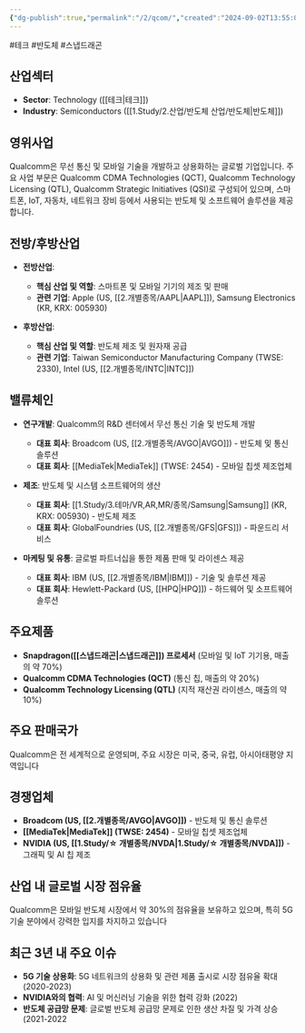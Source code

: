 ```yaml
---
{"dg-publish":true,"permalink":"/2/qcom/","created":"2024-09-02T13:55:04.323+09:00","updated":"2025-07-29T21:37:05.092+09:00"}
---
```


#테크 #반도체 #스냅드래곤

## 산업섹터

- **Sector**: Technology ([[테크\|테크]])
- **Industry**: Semiconductors ([[1.Study/2.산업/반도체 산업/반도체\|반도체]])

## 영위사업

Qualcomm은 무선 통신 및 모바일 기술을 개발하고 상용화하는 글로벌 기업입니다. 주요 사업 부문은 Qualcomm CDMA Technologies (QCT), Qualcomm Technology Licensing (QTL), Qualcomm Strategic Initiatives (QSI)로 구성되어 있으며, 스마트폰, IoT, 자동차, 네트워크 장비 등에서 사용되는 반도체 및 소프트웨어 솔루션을 제공합니다[](https://www.investopedia.com/ask/answers/120914/who-are-qualcomms-qcom-main-competitors.asp)[](https://www.marketwatch.com/investing/stock/qcom/company-profile)[](https://seekingalpha.com/symbol/QCOM).

## 전방/후방산업

- **전방산업**:
    
    - **핵심 산업 및 역할**: 스마트폰 및 모바일 기기의 제조 및 판매
    - **관련 기업**: Apple (US, [[2.개별종목/AAPL\|AAPL]]), Samsung Electronics (KR, KRX: 005930)
    
- **후방산업**:
    
    - **핵심 산업 및 역할**: 반도체 제조 및 원자재 공급
    - **관련 기업**: Taiwan Semiconductor Manufacturing Company (TWSE: 2330), Intel (US, [[2.개별종목/INTC\|INTC]])
    

## 밸류체인

- **연구개발**: Qualcomm의 R&D 센터에서 무선 통신 기술 및 반도체 개발
    
    - **대표 회사**: Broadcom (US, [[2.개별종목/AVGO\|AVGO]]) - 반도체 및 통신 솔루션
    - **대표 회사**: [[MediaTek\|MediaTek]] (TWSE: 2454) - 모바일 칩셋 제조업체
    
- **제조**: 반도체 및 시스템 소프트웨어의 생산
    
    - **대표 회사**: [[1.Study/3.테마/VR,AR,MR/종목/Samsung\|Samsung]] (KR, KRX: 005930) - 반도체 제조
    - **대표 회사**: GlobalFoundries (US, [[2.개별종목/GFS\|GFS]]) - 파운드리 서비스
    
- **마케팅 및 유통**: 글로벌 파트너십을 통한 제품 판매 및 라이센스 제공
    
    - **대표 회사**: IBM (US, [[2.개별종목/IBM\|IBM]]) - 기술 및 솔루션 제공
    - **대표 회사**: Hewlett-Packard (US, [[HPQ\|HPQ]]) - 하드웨어 및 소프트웨어 솔루션
    

## 주요제품

- **Snapdragon([[스냅드래곤\|스냅드래곤]]) 프로세서** (모바일 및 IoT 기기용, 매출의 약 70%)
- **Qualcomm CDMA Technologies (QCT)** (통신 칩, 매출의 약 20%)
- **Qualcomm Technology Licensing (QTL)** (지적 재산권 라이센스, 매출의 약 10%)

## 주요 판매국가

Qualcomm은 전 세계적으로 운영되며, 주요 시장은 미국, 중국, 유럽, 아시아태평양 지역입니다

## 경쟁업체

- **Broadcom (US, [[2.개별종목/AVGO\|AVGO]])** - 반도체 및 통신 솔루션
- **[[MediaTek\|MediaTek]] (TWSE: 2454)** - 모바일 칩셋 제조업체
- **NVIDIA (US, [[1.Study/☆ 개별종목/NVDA\|1.Study/☆ 개별종목/NVDA]])** - 그래픽 및 AI 칩 제조

## 산업 내 글로벌 시장 점유율

Qualcomm은 모바일 반도체 시장에서 약 30%의 점유율을 보유하고 있으며, 특히 5G 기술 분야에서 강력한 입지를 차지하고 있습니다

## 최근 3년 내 주요 이슈

- **5G 기술 상용화**: 5G 네트워크의 상용화 및 관련 제품 출시로 시장 점유율 확대 (2020-2023)
- **NVIDIA와의 협력**: AI 및 머신러닝 기술을 위한 협력 강화 (2022)
- **반도체 공급망 문제**: 글로벌 반도체 공급망 문제로 인한 생산 차질 및 가격 상승 (2021-2022